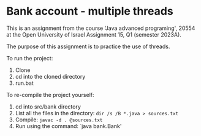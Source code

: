 # Bank account - multiple threads
This is an assignment from the course 'Java advanced programing', 20554 at the Open University of Israel
Assignment 15, Q1 (semester 2023A).

The purpose of this assignment is to practice the use of threads.

To run the project:
1.   Clone
2.   cd into the cloned directory
3.   run.bat

To re-compile the project yourself:
1. cd into src/bank directory
2. List all the files in the directory: `dir /s /B *.java > sources.txt`
3. Compile: `javac -d . @sources.txt`
4. Run using the command: `java bank.Bank'
